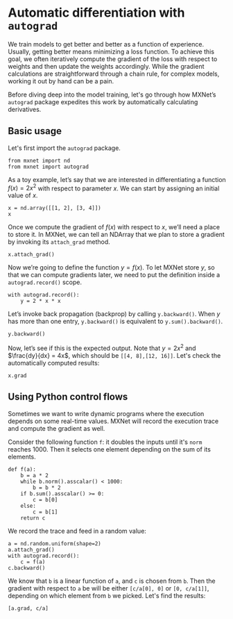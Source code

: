 <!--- Licensed to the Apache Software Foundation (ASF) under one -->
<!--- or more contributor license agreements.  See the NOTICE file -->
<!--- distributed with this work for additional information -->
<!--- regarding copyright ownership.  The ASF licenses this file -->
<!--- to you under the Apache License, Version 2.0 (the -->
<!--- "License"); you may not use this file except in compliance -->
<!--- with the License.  You may obtain a copy of the License at -->

<!---   http://www.apache.org/licenses/LICENSE-2.0 -->

<!--- Unless required by applicable law or agreed to in writing, -->
<!--- software distributed under the License is distributed on an -->
<!--- "AS IS" BASIS, WITHOUT WARRANTIES OR CONDITIONS OF ANY -->
<!--- KIND, either express or implied.  See the License for the -->
<!--- specific language governing permissions and limitations -->
<!--- under the License. -->

# Automatic differentiation with `autograd`

We train models to get better and better as a function of experience. Usually, getting better means minimizing a loss function. To achieve this goal, we often iteratively compute the gradient of the loss with respect to weights and then update the weights accordingly. While the gradient calculations are straightforward through a chain rule, for complex models, working it out by hand can be a pain.

Before diving deep into the model training, let's go through how MXNet’s `autograd` package expedites this work by automatically calculating derivatives.

## Basic usage

Let's first import the `autograd` package.

```{.python .input}
from mxnet import nd
from mxnet import autograd
```

As a toy example, let’s say that we are interested in differentiating a function $f(x) = 2 x^2$ with respect to parameter $x$. We can start by assigning an initial value of $x$.

```{.python .input  n=3}
x = nd.array([[1, 2], [3, 4]])
x
```

Once we compute the gradient of $f(x)$ with respect to $x$, we’ll need a place to store it. In MXNet, we can tell an NDArray that we plan to store a gradient by invoking its `attach_grad` method.

```{.python .input  n=6}
x.attach_grad()
```

Now we’re going to define the function $y=f(x)$. To let MXNet store $y$, so that we can compute gradients later, we need to put the definition inside a `autograd.record()` scope.

```{.python .input  n=7}
with autograd.record():
    y = 2 * x * x
```

Let’s invoke back propagation (backprop) by calling `y.backward()`. When $y$ has more than one entry, `y.backward()` is equivalent to `y.sum().backward()`.
<!-- I'm not sure what this second part really means. I don't have enough context. TMI?-->

```{.python .input  n=8}
y.backward()
```

Now, let’s see if this is the expected output. Note that $y=2x^2$ and $\frac{dy}{dx} = 4x$, which should be `[[4, 8],[12, 16]]`. Let's check the automatically computed results:

```{.python .input  n=9}
x.grad
```

## Using Python control flows

Sometimes we want to write dynamic programs where the execution depends on some real-time values. MXNet will record the execution trace and compute the gradient as well.

Consider the following function `f`: it doubles the inputs until it's `norm` reaches 1000. Then it selects one element depending on the sum of its elements.
<!-- I wonder if there could be another less "mathy" demo of this -->

```{.python .input}
def f(a):
    b = a * 2
    while b.norm().asscalar() < 1000:
        b = b * 2
    if b.sum().asscalar() >= 0:
        c = b[0]
    else:
        c = b[1]
    return c
```

We record the trace and feed in a random value:

```{.python .input}
a = nd.random.uniform(shape=2)
a.attach_grad()
with autograd.record():
    c = f(a)
c.backward()
```

We know that `b` is a linear function of `a`, and `c` is chosen from `b`. Then the gradient with respect to `a` be will be either `[c/a[0], 0]` or `[0, c/a[1]]`, depending on which element from `b` we picked. Let's find the results:

```{.python .input}
[a.grad, c/a]
```
